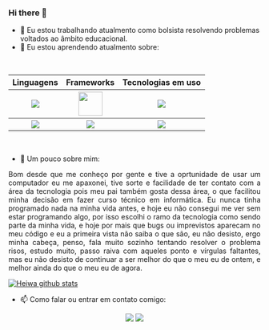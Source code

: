 ### Hi there 👋

- 🔭 Eu estou trabalhando atualmento como bolsista resolvendo problemas voltados ao âmbito educacional.
- 🌱 Eu estou aprendendo atualmento sobre:
<br>

<table align="center">
  <thead>
    <tr>
      <th>Linguagens</th>
      <th>Frameworks</th>
      <th>Tecnologias em uso</th>
    </tr>
  </thead>
    <tr>
      <th><img src="https://img.icons8.com/color/48/000000/javascript.png"/></th>
      <th><img src="https://upload.wikimedia.org/wikipedia/commons/thumb/9/91/Electron_Software_Framework_Logo.svg/1024px-Electron_Software_Framework_Logo.svg.png" width="48"</th>
      <th><img src="https://img.icons8.com/color/48/000000/nodejs.png"/></th>
    </tr>
    <tr>
      <th><img src="https://img.icons8.com/color/48/000000/typescript.png"/></th>
      <th><img src="https://img.icons8.com/bubbles/60/000000/react.png"/></th>
      <th><img src="https://img.icons8.com/fluent/48/000000/visual-studio-code-2019.png"/></th>
    </tr>
</table>

<br>

- :man: Um pouco sobre mim:<br>
<p align="justify">
Bom desde que me conheço por gente e tive a oprtunidade de usar um computador eu me apaxonei, tive sorte e facilidade de ter contato com a área da tecnologia pois meu pai também gosta dessa área, o que facilitou minha decisão em fazer curso técnico em informática. Eu nunca tinha programado nada na minha vida antes, e hoje eu não consegui me ver sem estar programando algo, por isso escolhi o ramo da tecnologia como sendo parte da minha vida, e hoje por mais que bugs ou imprevistos aparecam no meu código e eu a primeira vista não saiba o que são, eu não desisto, ergo minha cabeça, penso, fala muito sozinho tentando resolver o problema risos, estudo muito, passo raiva com aqueles ponto e vírgulas faltantes, mas eu não desisto de continuar a ser melhor do que o meu eu de ontem, e melhor ainda do que o meu eu de agora.
</p>

[![Heiwa github stats](https://github-readme-stats.vercel.app/api?username=gabrielheiwa&show_icons=true)](https://github.com/windard)

- 📫 Como falar ou entrar em contato comigo:


<p align="center">
  <a href="https://www.instagram.com/gabr.el_paz/?hl=pt-br" rel="nofollow" spellcheck="false" target="_blank">
    <img src="https://img.icons8.com/doodle/48/000000/instagram-new.png" /></a>
  <a href="https://www.linkedin.com/in/gabriel-paz-120ab1198/"><img src="https://img.icons8.com/doodle/48/000000/linkedin.png" /></a>
</p>

